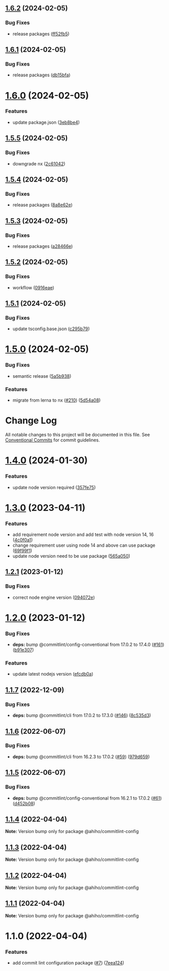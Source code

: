 ## [1.6.2](https://github.com/ahiho/tjs-configs/compare/@ahiho/commitlint-config@1.6.1...@ahiho/commitlint-config@1.6.2) (2024-02-05)


### Bug Fixes

* release packages ([ff52fb5](https://github.com/ahiho/tjs-configs/commit/ff52fb552b9955f838ca01d03c983cd458d498ea))

## [1.6.1](https://github.com/ahiho/tjs-configs/compare/@ahiho/commitlint-config@1.6.0...@ahiho/commitlint-config@1.6.1) (2024-02-05)


### Bug Fixes

* release packages ([db15bfa](https://github.com/ahiho/tjs-configs/commit/db15bfab881d5b0c8e0187490e8ad4a5c2ae9617))

# [1.6.0](https://github.com/ahiho/tjs-configs/compare/@ahiho/commitlint-config@1.5.5...@ahiho/commitlint-config@1.6.0) (2024-02-05)


### Features

* update package.json ([3eb8be4](https://github.com/ahiho/tjs-configs/commit/3eb8be4e58807fc7788695a40e506e416074cd0b))

## [1.5.5](https://github.com/ahiho/tjs-configs/compare/@ahiho/commitlint-config@1.5.4...@ahiho/commitlint-config@1.5.5) (2024-02-05)


### Bug Fixes

* downgrade nx ([2c61042](https://github.com/ahiho/tjs-configs/commit/2c61042dbfdaeda66db7fe4294bb1a42090e7c8f))

## [1.5.4](https://github.com/ahiho/tjs-configs/compare/@ahiho/commitlint-config@1.5.3...@ahiho/commitlint-config@1.5.4) (2024-02-05)


### Bug Fixes

* release packages ([8a8e62e](https://github.com/ahiho/tjs-configs/commit/8a8e62e13a02ac9483019fcd1501d012b77ea44f))

## [1.5.3](https://github.com/ahiho/tjs-configs/compare/@ahiho/commitlint-config@1.5.2...@ahiho/commitlint-config@1.5.3) (2024-02-05)


### Bug Fixes

* release packages ([a28466e](https://github.com/ahiho/tjs-configs/commit/a28466e2fa1109920dbfdd3c9cfb5744ce99a971))

## [1.5.2](https://github.com/ahiho/tjs-configs/compare/@ahiho/commitlint-config@1.5.1...@ahiho/commitlint-config@1.5.2) (2024-02-05)


### Bug Fixes

* workflow ([0916eae](https://github.com/ahiho/tjs-configs/commit/0916eae6627749200c5f8927c9e4d2a152c22c5a))

## [1.5.1](https://github.com/ahiho/tjs-configs/compare/@ahiho/commitlint-config@1.5.0...@ahiho/commitlint-config@1.5.1) (2024-02-05)


### Bug Fixes

* update tsconfig.base.json ([c295b79](https://github.com/ahiho/tjs-configs/commit/c295b7910d9902a6ebb668a46ca882a4110aea27))

# [1.5.0](https://github.com/ahiho/tjs-configs/compare/@ahiho/commitlint-config@1.4.0...@ahiho/commitlint-config@1.5.0) (2024-02-05)


### Bug Fixes

* semantic release ([5a5b938](https://github.com/ahiho/tjs-configs/commit/5a5b938c5741b15ab79c24f8d09b5d3549e36007))


### Features

* migrate from lerna to nx ([#210](https://github.com/ahiho/tjs-configs/issues/210)) ([5d54a08](https://github.com/ahiho/tjs-configs/commit/5d54a08e10c496ed5bbafb07eb2c050001866ffb))

# Change Log

All notable changes to this project will be documented in this file.
See [Conventional Commits](https://conventionalcommits.org) for commit guidelines.

# [1.4.0](https://github.com/ahiho/tjs-configs/compare/@ahiho/commitlint-config@1.3.0...@ahiho/commitlint-config@1.4.0) (2024-01-30)


### Features

* update node version required ([357fe75](https://github.com/ahiho/tjs-configs/commit/357fe75f8ce196279ebabf18527dd034e7e6be71))





# [1.3.0](https://github.com/ahiho/tjs-configs/compare/@ahiho/commitlint-config@1.2.4...@ahiho/commitlint-config@1.3.0) (2023-04-11)


### Features

* add requirement node version and add test with node version 14, 16 ([4c0f0a1](https://github.com/ahiho/tjs-configs/commit/4c0f0a106baee0625744ea746231dfc48268fe2b))
* change requirement user using node 14 and above can use package ([69f99f1](https://github.com/ahiho/tjs-configs/commit/69f99f13c2fb2924ef3cc540edaf93186fcc97b8))
* update node version need to be use package ([565a050](https://github.com/ahiho/tjs-configs/commit/565a050bd12aff7bebb626680270da1dd03ecb5c))





## [1.2.1](https://github.com/ahiho/tjs-configs/compare/@ahiho/commitlint-config@1.2.0...@ahiho/commitlint-config@1.2.1) (2023-01-12)


### Bug Fixes

* correct node engine version ([094072e](https://github.com/ahiho/tjs-configs/commit/094072e351e28db9b469d52b113cdf55db973ea4))





# [1.2.0](https://github.com/ahiho/tjs-configs/compare/@ahiho/commitlint-config@1.1.7...@ahiho/commitlint-config@1.2.0) (2023-01-12)


### Bug Fixes

* **deps:** bump @commitlint/config-conventional from 17.0.2 to 17.4.0 ([#161](https://github.com/ahiho/tjs-configs/issues/161)) ([b91e307](https://github.com/ahiho/tjs-configs/commit/b91e3070f44f7a297eefc62887cc88f8767550fa))


### Features

* update latest nodejs version ([efcdb0a](https://github.com/ahiho/tjs-configs/commit/efcdb0adcca89553392ea5090dcda786e9d0c87b))





## [1.1.7](https://github.com/ahiho/tjs-configs/compare/@ahiho/commitlint-config@1.1.6...@ahiho/commitlint-config@1.1.7) (2022-12-09)


### Bug Fixes

* **deps:** bump @commitlint/cli from 17.0.2 to 17.3.0 ([#146](https://github.com/ahiho/tjs-configs/issues/146)) ([8c535d3](https://github.com/ahiho/tjs-configs/commit/8c535d3fd6b43d8b2eed0c2d66cd817f3a2c4ed5))





## [1.1.6](https://github.com/ahiho/tjs-configs/compare/@ahiho/commitlint-config@1.1.5...@ahiho/commitlint-config@1.1.6) (2022-06-07)


### Bug Fixes

* **deps:** bump @commitlint/cli from 16.2.3 to 17.0.2 ([#59](https://github.com/ahiho/tjs-configs/issues/59)) ([979d659](https://github.com/ahiho/tjs-configs/commit/979d65982fce6bb158b416be3d22d6b29d160722))





## [1.1.5](https://github.com/ahiho/tjs-configs/compare/@ahiho/commitlint-config@1.1.4...@ahiho/commitlint-config@1.1.5) (2022-06-07)


### Bug Fixes

* **deps:** bump @commitlint/config-conventional from 16.2.1 to 17.0.2 ([#61](https://github.com/ahiho/tjs-configs/issues/61)) ([d452b08](https://github.com/ahiho/tjs-configs/commit/d452b08f4ffae68ef670ac22e5759a4bc2dc0a49))





## [1.1.4](https://github.com/ahiho/tjs-configs/compare/@ahiho/commitlint-config@1.1.3...@ahiho/commitlint-config@1.1.4) (2022-04-04)

**Note:** Version bump only for package @ahiho/commitlint-config





## [1.1.3](https://github.com/ahiho/tjs-configs/compare/@ahiho/commitlint-config@1.1.2...@ahiho/commitlint-config@1.1.3) (2022-04-04)

**Note:** Version bump only for package @ahiho/commitlint-config





## [1.1.2](https://github.com/ahiho/tjs-configs/compare/@ahiho/commitlint-config@1.1.1...@ahiho/commitlint-config@1.1.2) (2022-04-04)

**Note:** Version bump only for package @ahiho/commitlint-config





## [1.1.1](https://github.com/ahiho/tjs-configs/compare/@ahiho/commitlint-config@1.1.0...@ahiho/commitlint-config@1.1.1) (2022-04-04)

**Note:** Version bump only for package @ahiho/commitlint-config





# 1.1.0 (2022-04-04)


### Features

* add commit lint configuration package ([#7](https://github.com/ahiho/tjs-configs/issues/7)) ([7eea124](https://github.com/ahiho/tjs-configs/commit/7eea124c2d1061359d27dcf4c99f7b921cda4b41))
